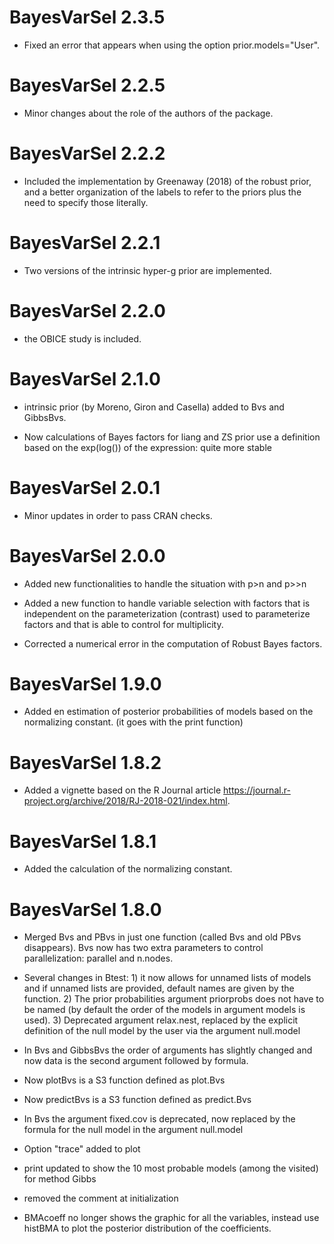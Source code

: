 # BayesVarSel 2.3.5
* Fixed an error that appears when using the option prior.models="User". 

# BayesVarSel 2.2.5
* Minor changes about the role of the authors of the package. 

# BayesVarSel 2.2.2
* Included the implementation by Greenaway (2018) of the robust prior, and a better organization of the labels to refer to the priors plus the need to specify those literally. 

# BayesVarSel 2.2.1
* Two versions of the intrinsic hyper-g prior are implemented.

# BayesVarSel 2.2.0
* the OBICE study is included.

# BayesVarSel 2.1.0
* intrinsic prior (by Moreno, Giron and Casella) added to Bvs and GibbsBvs.

* Now calculations of Bayes factors for liang and ZS prior use a definition based on the exp(log()) of the expression: quite more stable

# BayesVarSel 2.0.1
* Minor updates in order to pass CRAN checks.

# BayesVarSel 2.0.0

* Added new functionalities to handle the situation with p>n and p>>n

* Added a new function to handle variable selection with factors that is independent on the parameterization (contrast) used to parameterize factors and that is able to control for multiplicity.

* Corrected a numerical error in the computation of Robust Bayes factors.

# BayesVarSel 1.9.0

* Added en estimation of posterior probabilities of models based on the normalizing constant. 
(it goes with the print function)

# BayesVarSel 1.8.2

* Added a vignette based on the R Journal article https://journal.r-project.org/archive/2018/RJ-2018-021/index.html.

# BayesVarSel 1.8.1

* Added the calculation of the normalizing constant.

# BayesVarSel 1.8.0

* Merged Bvs and PBvs in just one function (called Bvs and old PBvs disappears). Bvs now has two extra parameters to control parallelization: parallel and n.nodes.

* Several changes in Btest: 1) it now allows for unnamed lists of models and if unnamed lists are provided, default names are given by the function. 2) The prior probabilities argument priorprobs does not have to be named (by default the order of the models in argument models is used). 3) Deprecated argument relax.nest, replaced by the explicit definition of the null model by the user via the argument null.model

* In Bvs and GibbsBvs the order of arguments has slightly changed and now data is the second argument followed by formula.

* Now plotBvs is a S3 function defined as plot.Bvs

* Now predictBvs is a S3 function defined as predict.Bvs

* In Bvs the argument fixed.cov is deprecated, now replaced by the formula for the null model in the argument null.model

* Option "trace" added to plot

* print updated to show the 10 most probable models (among the visited) for method Gibbs

* removed the comment at initialization

* BMAcoeff no longer shows the graphic for all the variables, instead use histBMA to plot the posterior distribution of the coefficients. 
